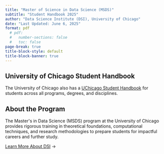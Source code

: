 ```yaml
---
title: "Master of Science in Data Science (MSDS)" 
subtitle: "Student Handbook 2025"
author: "Data Science Institute (DSI), University of Chicago"
date: "Last Updated: June 6, 2025"
format: pdf
  # pdf:
  #   number-sections: false
  #   toc: false
page-break: true
title-block-style: default
title-block-banner: true
---
```


## University of Chicago Student Handbook

The University of Chicago also has a [UChicago Student Handbook](https://studentmanual.uchicago.edu) for students across all programs, degrees, and disciplines.

## About the Program

The Master's in Data Science (MSDS) program at the University of Chicago provides rigorous training in theoretical foundations, computational techniques, and research methodologies to prepare students for impactful careers and further study.

[Learn More About DSI](https://datascience.uchicago.edu) →

